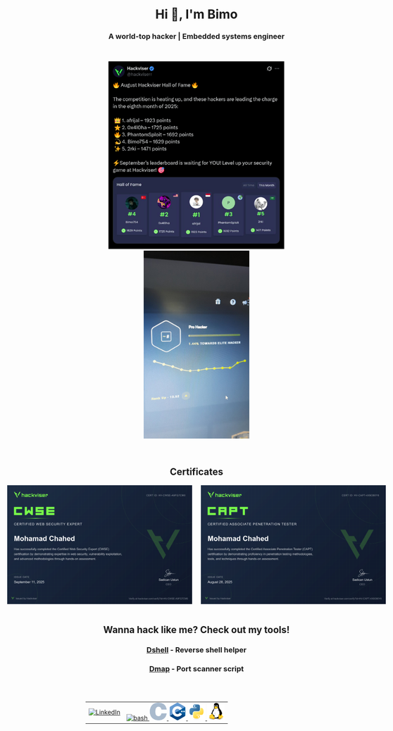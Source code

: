 <h1 align="center">Hi 👋, I'm Bimo</h1>
<h3 align="center">A world-top hacker | Embedded systems engineer</h3>

<br>

<div style="display: flex; gap: 20px; justify-content: center; align-items: center;">
	<p align="center">
	  <a href="https://x.com/hackviserr/status/1962485599685714197" target="_blank">
	    <img src="https://github.com/Bimo754/Bimo754/blob/main/Images/Hackviser.png" width="400">
	  </a>
	<img src="https://github.com/Bimo754/Bimo754/blob/main/Images/HTB.png" width="240">
	</p>
</div>

<br>

<h2 align="center">Certificates</h2>

<div style="display: flex; gap: 20px; justify-content: center; align-items: center;">
  <img src="https://github.com/Bimo754/Bimo754/blob/main/Certificates/CWSE.png" style="width: 420px; height: auto;">
  <img src="https://github.com/Bimo754/Bimo754/blob/main/Certificates/CAPT.png" style="width: 420px; height: auto;">
</div>

<br>

<h2 align="center">Wanna hack like me? Check out my tools!</h2>


<h3 align="center">
  <a href="https://github.com/Bimo754/Dshell" target="_blank">Dshell</a> - Reverse shell helper
</h3>

<h3 align="center">
  <a href="https://github.com/Bimo754/Dmap" target="_blank">Dmap</a> - Port scanner script
</h3>

<br><br>

<div align="center">
  <table>
    <tr>
      <td>
        <a href="https://linkedin.com/in/mohamad-chahed-350b72341" target="_blank">
          <img src="https://raw.githubusercontent.com/rahuldkjain/github-profile-readme-generator/master/src/images/icons/Social/linked-in-alt.svg" alt="LinkedIn" height="30" width="40" />
        </a>
      </td>
      <td>
        <a href="https://www.gnu.org/software/bash/" target="_blank" rel="noreferrer">
          <img src="https://www.vectorlogo.zone/logos/gnu_bash/gnu_bash-icon.svg" alt="bash" width="40" height="40"/>
        </a>
        <a href="https://www.cprogramming.com/" target="_blank" rel="noreferrer">
          <img src="https://raw.githubusercontent.com/devicons/devicon/master/icons/c/c-original.svg" alt="c" width="40" height="40"/>
        </a>
        <a href="https://www.w3schools.com/cpp/" target="_blank" rel="noreferrer">
          <img src="https://raw.githubusercontent.com/devicons/devicon/master/icons/cplusplus/cplusplus-original.svg" alt="cplusplus" width="40" height="40"/>
        </a>
        <a href="https://www.python.org" target="_blank" rel="noreferrer">
          <img src="https://raw.githubusercontent.com/devicons/devicon/master/icons/python/python-original.svg" alt="python" width="40" height="40"/>
        </a>
        <a href="https://www.linux.org/" target="_blank" rel="noreferrer">
          <img src="https://raw.githubusercontent.com/devicons/devicon/master/icons/linux/linux-original.svg" alt="linux" width="40" height="40"/>
        </a>
      </td>
    </tr>
  </table>
</div>

